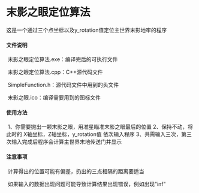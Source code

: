 # 末影之眼定位算法



这是一个通过三个点坐标以及y_rotation值定位主世界末影地牢的程序

#### 文件说明

​	末影之眼定位算法.exe：编译完后的可执行文件

​	末影之眼定位算法.cpp：C++源代码文件

​	SimpleFunction.h：源代码文件中用到的头文件

​	末影之眼.ico：编译需要用到的图标文件

#### 使用方法

​	1、你需要抛出一颗末影之眼，用准星瞄准末影之眼最后的位置
​	2、保持不动，将此时的 X轴坐标，Z轴坐标，y_rotation值 依次输入程序
​	3、共需输入三次，第三次输入完成后程序会计算主世界末地传送门并显示

#### 注意事项

​	计算得出的位置可能有偏差，扔出的三点相隔的距离要适当

​	如果输入的数据出现问题可能导致计算结果出现错误，例如出现\"inf\"